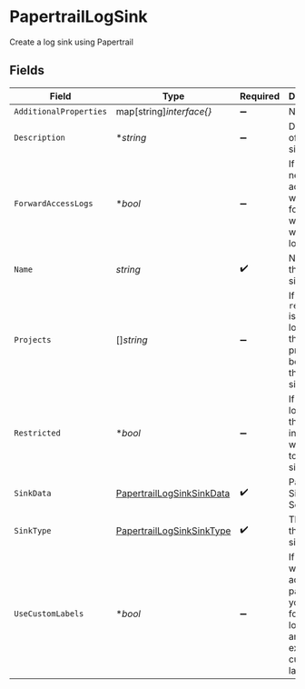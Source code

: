 # PapertrailLogSink

Create a log sink using Papertrail


## Fields

| Field                                                                                                    | Type                                                                                                     | Required                                                                                                 | Description                                                                                              | Example                                                                                                  |
| -------------------------------------------------------------------------------------------------------- | -------------------------------------------------------------------------------------------------------- | -------------------------------------------------------------------------------------------------------- | -------------------------------------------------------------------------------------------------------- | -------------------------------------------------------------------------------------------------------- |
| `AdditionalProperties`                                                                                   | map[string]*interface{}*                                                                                 | :heavy_minus_sign:                                                                                       | N/A                                                                                                      |                                                                                                          |
| `Description`                                                                                            | **string*                                                                                                | :heavy_minus_sign:                                                                                       | Description of the log sink.                                                                             | This is an example log sink.                                                                             |
| `ForwardAccessLogs`                                                                                      | **bool*                                                                                                  | :heavy_minus_sign:                                                                                       | If `true` your network access logs will be forwarded with your workload logs                             | true                                                                                                     |
| `Name`                                                                                                   | *string*                                                                                                 | :heavy_check_mark:                                                                                       | Name of the log sink.                                                                                    | example-log-sink                                                                                         |
| `Projects`                                                                                               | []*string*                                                                                               | :heavy_minus_sign:                                                                                       | If `restricted` is `true`, only logs from these projects will be sent to the log sink.                   | default-project                                                                                          |
| `Restricted`                                                                                             | **bool*                                                                                                  | :heavy_minus_sign:                                                                                       | If `true`, only logs from the projects in `projects` will be sent to the log sink.                       | true                                                                                                     |
| `SinkData`                                                                                               | [PapertrailLogSinkSinkData](../../models/shared/papertraillogsinksinkdata.md)                            | :heavy_check_mark:                                                                                       | Papertrail Sink Schema.                                                                                  |                                                                                                          |
| `SinkType`                                                                                               | [PapertrailLogSinkSinkType](../../models/shared/papertraillogsinksinktype.md)                            | :heavy_check_mark:                                                                                       | The type of the log sink.                                                                                | papertrail                                                                                               |
| `UseCustomLabels`                                                                                        | **bool*                                                                                                  | :heavy_minus_sign:                                                                                       | If `true`, we will do additional parsing on your JSON formatted log lines and your extract custom labels | true                                                                                                     |